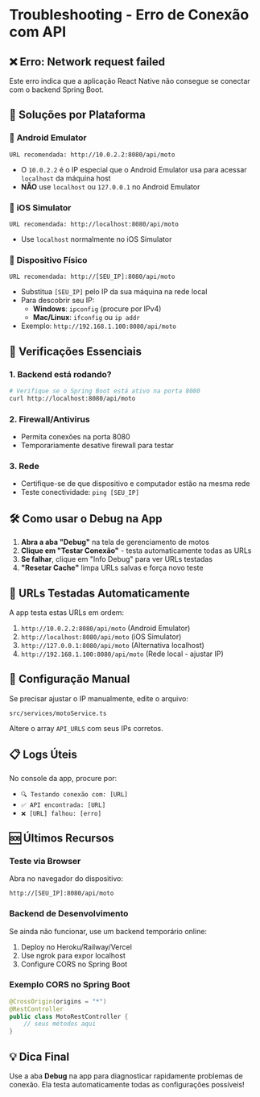 # Troubleshooting - Erro de Conexão com API

## ❌ Erro: Network request failed

Este erro indica que a aplicação React Native não consegue se conectar com o backend Spring Boot.

## 🔧 Soluções por Plataforma

### 📱 **Android Emulator**
```
URL recomendada: http://10.0.2.2:8080/api/moto
```
- O `10.0.2.2` é o IP especial que o Android Emulator usa para acessar `localhost` da máquina host
- **NÃO** use `localhost` ou `127.0.0.1` no Android Emulator

### 🍎 **iOS Simulator**
```
URL recomendada: http://localhost:8080/api/moto
```
- Use `localhost` normalmente no iOS Simulator

### 📱 **Dispositivo Físico**
```
URL recomendada: http://[SEU_IP]:8080/api/moto
```
- Substitua `[SEU_IP]` pelo IP da sua máquina na rede local
- Para descobrir seu IP:
  - **Windows**: `ipconfig` (procure por IPv4)
  - **Mac/Linux**: `ifconfig` ou `ip addr`
- Exemplo: `http://192.168.1.100:8080/api/moto`

## 🚀 **Verificações Essenciais**

### 1. Backend está rodando?
```bash
# Verifique se o Spring Boot está ativo na porta 8080
curl http://localhost:8080/api/moto
```

### 2. Firewall/Antivirus
- Permita conexões na porta 8080
- Temporariamente desative firewall para testar

### 3. Rede
- Certifique-se de que dispositivo e computador estão na mesma rede
- Teste conectividade: `ping [SEU_IP]`

## 🛠 **Como usar o Debug na App**

1. **Abra a aba "Debug"** na tela de gerenciamento de motos
2. **Clique em "Testar Conexão"** - testa automaticamente todas as URLs
3. **Se falhar**, clique em "Info Debug" para ver URLs testadas
4. **"Resetar Cache"** limpa URLs salvas e força novo teste

## 📝 **URLs Testadas Automaticamente**

A app testa estas URLs em ordem:
1. `http://10.0.2.2:8080/api/moto` (Android Emulator)
2. `http://localhost:8080/api/moto` (iOS Simulator)
3. `http://127.0.0.1:8080/api/moto` (Alternativa localhost)
4. `http://192.168.1.100:8080/api/moto` (Rede local - ajustar IP)

## 🔧 **Configuração Manual**

Se precisar ajustar o IP manualmente, edite o arquivo:
```
src/services/motoService.ts
```

Altere o array `API_URLS` com seus IPs corretos.

## 📋 **Logs Úteis**

No console da app, procure por:
- `🔍 Testando conexão com: [URL]`
- `✅ API encontrada: [URL]`
- `❌ [URL] falhou: [erro]`

## 🆘 **Últimos Recursos**

### Teste via Browser
Abra no navegador do dispositivo:
```
http://[SEU_IP]:8080/api/moto
```

### Backend de Desenvolvimento
Se ainda não funcionar, use um backend temporário online:
1. Deploy no Heroku/Railway/Vercel
2. Use ngrok para expor localhost
3. Configure CORS no Spring Boot

### Exemplo CORS no Spring Boot
```java
@CrossOrigin(origins = "*")
@RestController
public class MotoRestController {
    // seus métodos aqui
}
```

## 💡 **Dica Final**

Use a aba **Debug** na app para diagnosticar rapidamente problemas de conexão. Ela testa automaticamente todas as configurações possíveis!